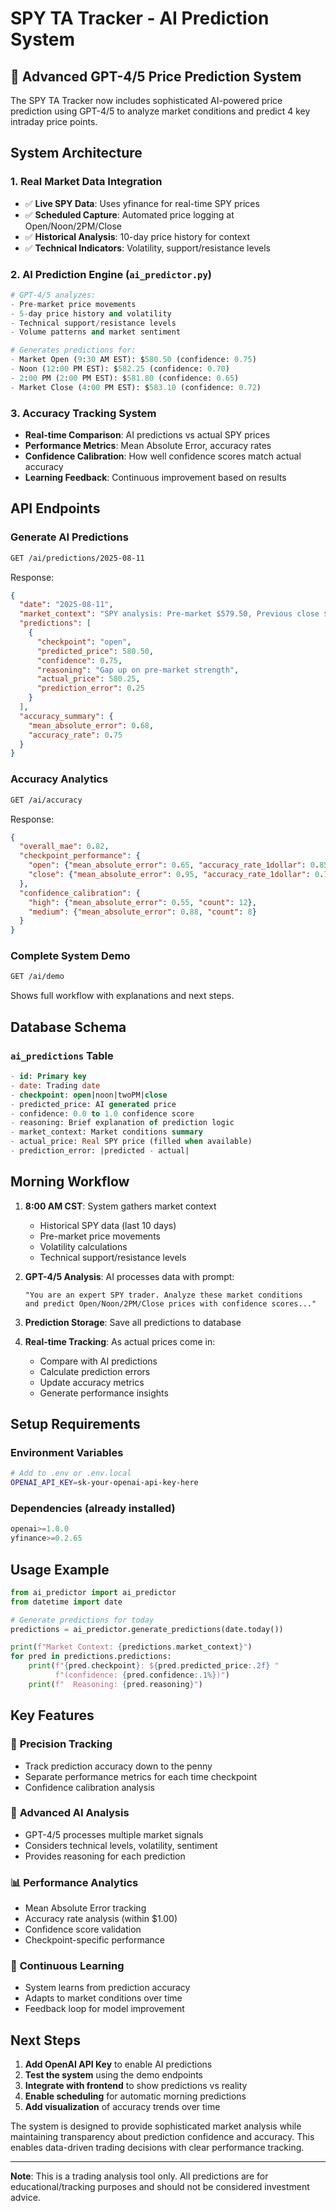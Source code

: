 # SPY TA Tracker - AI Prediction System

## 🤖 Advanced GPT-4/5 Price Prediction System

The SPY TA Tracker now includes sophisticated AI-powered price prediction using GPT-4/5 to analyze market conditions and predict 4 key intraday price points.

## System Architecture

### 1. **Real Market Data Integration**
- ✅ **Live SPY Data**: Uses yfinance for real-time SPY prices
- ✅ **Scheduled Capture**: Automated price logging at Open/Noon/2PM/Close
- ✅ **Historical Analysis**: 10-day price history for context
- ✅ **Technical Indicators**: Volatility, support/resistance levels

### 2. **AI Prediction Engine** (`ai_predictor.py`)
```python
# GPT-4/5 analyzes:
- Pre-market price movements
- 5-day price history and volatility  
- Technical support/resistance levels
- Volume patterns and market sentiment

# Generates predictions for:
- Market Open (9:30 AM EST): $580.50 (confidence: 0.75)
- Noon (12:00 PM EST): $582.25 (confidence: 0.70) 
- 2:00 PM (2:00 PM EST): $581.80 (confidence: 0.65)
- Market Close (4:00 PM EST): $583.10 (confidence: 0.72)
```

### 3. **Accuracy Tracking System**
- **Real-time Comparison**: AI predictions vs actual SPY prices
- **Performance Metrics**: Mean Absolute Error, accuracy rates
- **Confidence Calibration**: How well confidence scores match actual accuracy
- **Learning Feedback**: Continuous improvement based on results

## API Endpoints

### Generate AI Predictions
```bash
GET /ai/predictions/2025-08-11
```
Response:
```json
{
  "date": "2025-08-11",
  "market_context": "SPY analysis: Pre-market $579.50, Previous close $578.25, 5-day range $575.10-$582.40",
  "predictions": [
    {
      "checkpoint": "open",
      "predicted_price": 580.50,
      "confidence": 0.75,
      "reasoning": "Gap up on pre-market strength",
      "actual_price": 580.25,
      "prediction_error": 0.25
    }
  ],
  "accuracy_summary": {
    "mean_absolute_error": 0.68,
    "accuracy_rate": 0.75
  }
}
```

### Accuracy Analytics
```bash
GET /ai/accuracy
```
Response:
```json
{
  "overall_mae": 0.82,
  "checkpoint_performance": {
    "open": {"mean_absolute_error": 0.65, "accuracy_rate_1dollar": 0.85},
    "close": {"mean_absolute_error": 0.95, "accuracy_rate_1dollar": 0.70}
  },
  "confidence_calibration": {
    "high": {"mean_absolute_error": 0.55, "count": 12},
    "medium": {"mean_absolute_error": 0.88, "count": 8}
  }
}
```

### Complete System Demo
```bash
GET /ai/demo
```
Shows full workflow with explanations and next steps.

## Database Schema

### `ai_predictions` Table
```sql
- id: Primary key
- date: Trading date
- checkpoint: open|noon|twoPM|close  
- predicted_price: AI generated price
- confidence: 0.0 to 1.0 confidence score
- reasoning: Brief explanation of prediction logic
- market_context: Market conditions summary
- actual_price: Real SPY price (filled when available)
- prediction_error: |predicted - actual|
```

## Morning Workflow

1. **8:00 AM CST**: System gathers market context
   - Historical SPY data (last 10 days)
   - Pre-market price movements
   - Volatility calculations
   - Technical support/resistance levels

2. **GPT-4/5 Analysis**: AI processes data with prompt:
   ```
   "You are an expert SPY trader. Analyze these market conditions 
   and predict Open/Noon/2PM/Close prices with confidence scores..."
   ```

3. **Prediction Storage**: Save all predictions to database

4. **Real-time Tracking**: As actual prices come in:
   - Compare with AI predictions
   - Calculate prediction errors
   - Update accuracy metrics
   - Generate performance insights

## Setup Requirements

### Environment Variables
```bash
# Add to .env or .env.local
OPENAI_API_KEY=sk-your-openai-api-key-here
```

### Dependencies (already installed)
```python
openai>=1.0.0
yfinance>=0.2.65
```

## Usage Example

```python
from ai_predictor import ai_predictor
from datetime import date

# Generate predictions for today
predictions = ai_predictor.generate_predictions(date.today())

print(f"Market Context: {predictions.market_context}")
for pred in predictions.predictions:
    print(f"{pred.checkpoint}: ${pred.predicted_price:.2f} "
          f"(confidence: {pred.confidence:.1%})")
    print(f"  Reasoning: {pred.reasoning}")
```

## Key Features

### 🎯 **Precision Tracking**
- Track prediction accuracy down to the penny
- Separate performance metrics for each time checkpoint
- Confidence calibration analysis

### 🧠 **Advanced AI Analysis** 
- GPT-4/5 processes multiple market signals
- Considers technical levels, volatility, sentiment
- Provides reasoning for each prediction

### 📊 **Performance Analytics**
- Mean Absolute Error tracking
- Accuracy rate analysis (within $1.00)
- Confidence score validation
- Checkpoint-specific performance

### 🔄 **Continuous Learning**
- System learns from prediction accuracy
- Adapts to market conditions over time
- Feedback loop for model improvement

## Next Steps

1. **Add OpenAI API Key** to enable AI predictions
2. **Test the system** using the demo endpoints  
3. **Integrate with frontend** to show predictions vs reality
4. **Enable scheduling** for automatic morning predictions
5. **Add visualization** of accuracy trends over time

The system is designed to provide sophisticated market analysis while maintaining transparency about prediction confidence and accuracy. This enables data-driven trading decisions with clear performance tracking.

---

**Note**: This is a trading analysis tool only. All predictions are for educational/tracking purposes and should not be considered investment advice.